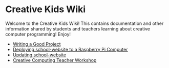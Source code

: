# Creative Kids Wiki

Welcome to the Creative Kids Wiki! This contains documentation and other information shared by students and teachers learning about creative computer programming! Enjoy!

* [Writing a Good Project](Writing_a_Good_Project.md)
* [Deploying school-website to a Raspberry Pi Computer](Deploying_to_a_Raspberry_Pi.md)
* [Updating school-website](Updating_school_website.md)
* [Creative Computing Teacher Workshop](Creative_Computing_Teacher_Workshop.md)

